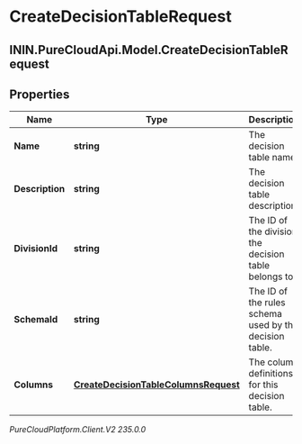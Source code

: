 # CreateDecisionTableRequest

## ININ.PureCloudApi.Model.CreateDecisionTableRequest

## Properties

|Name | Type | Description | Notes|
|------------ | ------------- | ------------- | -------------|
| **Name** | **string** | The decision table name. | |
| **Description** | **string** | The decision table description. | [optional] |
| **DivisionId** | **string** | The ID of the division the decision table belongs to. | |
| **SchemaId** | **string** | The ID of the rules schema used by the decision table. | |
| **Columns** | [**CreateDecisionTableColumnsRequest**](CreateDecisionTableColumnsRequest) | The column definitions for this decision table. | |



_PureCloudPlatform.Client.V2 235.0.0_
